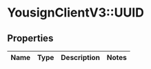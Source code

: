 # YousignClientV3::UUID

## Properties
Name | Type | Description | Notes
------------ | ------------- | ------------- | -------------

